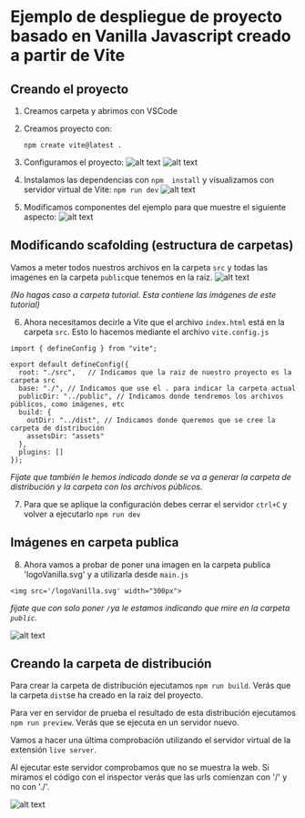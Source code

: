 # Ejemplo de despliegue de proyecto basado en Vanilla Javascript creado a partir de Vite

## Creando el proyecto
1. Creamos carpeta y abrimos con VSCode
2. Creamos proyecto con:
   
   ``` 
   npm create vite@latest . 
   ``` 
3. Configuramos el proyecto:
   ![alt text](tutorial/image.png)
   ![alt text](tutorial/image-1.png)

4. Instalamos las dependencias con `npm  install` y visualizamos con servidor virtual de Vite: `npm run dev`
![alt text](tutorial/image-2.png)

5. Modificamos componentes del ejemplo para que muestre el siguiente aspecto:
   ![alt text](tutorial/image-3.png)

## Modificando scafolding (estructura de carpetas)
Vamos a meter todos nuestros archivos en la carpeta `src` y todas las imagenes en la carpeta `public`que tenemos en la raiz.
![alt text](tutorial/image-4.png)

*(No hagas caso a carpeta tutorial. Esta contiene las imágenes de este tutorial)*

6. Ahora necesitamos decirle a Vite que el archivo `index.html` está en la carpeta `src`. Esto lo hacemos mediante el archivo `vite.config.js`

```
import { defineConfig } from "vite";

export default defineConfig({
  root: "./src",   // Indicamos que la raiz de nuestro proyecto es la carpeta src
  base: "./", // Indicamos que use el . para indicar la carpeta actual
  publicDir: "../public", // Indicamos donde tendremos los archivos públicos, como imágenes, etc
  build: {
    outDir: "../dist", // Indicamos donde queremos que se cree la carpeta de distribución 
    assetsDir: "assets"
  },
  plugins: []
});
```

*Fíjate que también le hemos indicado donde se va a generar la carpeta de distribución y la carpeta con los archivos públicos.*

7. Para que se aplique la configuración debes cerrar el servidor `ctrl+C` y volver a ejecutarlo `npm run dev`

## Imágenes en carpeta publica
8. Ahora vamos a probar de poner una imagen en la carpeta publica 'logoVanilla.svg' y a utilizarla desde `main.js`
```
<img src='/logoVanilla.svg' width="300px">
```
*fíjate que con solo poner `/`ya le estamos indicando que mire en la carpeta `public`.*

![alt text](tutorial/image5.png)

## Creando la carpeta de distribución

Para crear la carpeta de distribución ejecutamos `npm run build`. Verás que la carpeta `dist`se ha creado en la raiz del proyecto.

Para ver en servidor de prueba el resultado de esta distribución ejecutamos `npm run preview`. Verás que se ejecuta en un servidor nuevo.

Vamos a hacer una última comprobación utilizando el servidor virtual de la extensión `live server`.

Al ejecutar este servidor comprobamos que no se muestra la web. Si miramos el código con el inspector verás que las urls comienzan con '/' y no con './'. 

![alt text](image.png)


